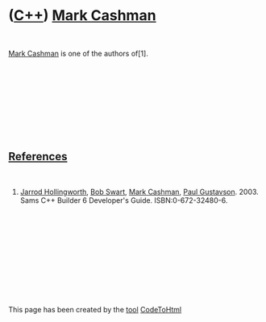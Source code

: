 
 

 

 

 

 

([C++](Cpp.md)) [Mark Cashman](CppMarkCashman.md)
===================================================

 

[Mark Cashman](CppMarkCashman.md) is one of the authors of\[1\].

 

 

 

 

 

[References](CppReferences.md)
-------------------------------

 

1.  [Jarrod Hollingworth](CppJarrodHollingworth.md), [Bob
    Swart](CppBobSwart.md), [Mark Cashman](CppMarkCashman.md), [Paul
    Gustavson](CppPaulGustavson.md). 2003. Sams C++ Builder 6
    Developer's Guide. ISBN:0-672-32480-6.

 

 

 

 

 

 

This page has been created by the [tool](Tools.md)
[CodeToHtml](ToolCodeToHtml.md)
